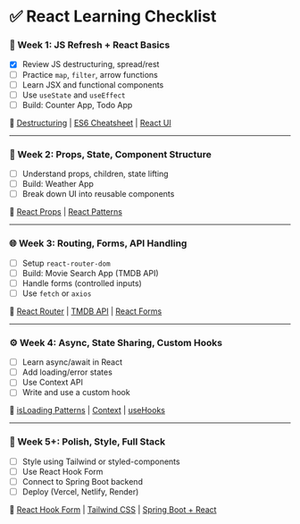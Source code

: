 # ✅ React Learning Checklist

### 🧠 Week 1: JS Refresh + React Basics
- [x] Review JS destructuring, spread/rest
- [ ] Practice `map`, `filter`, arrow functions
- [ ] Learn JSX and functional components
- [ ] Use `useState` and `useEffect`
- [ ] Build: Counter App, Todo App

🔗 [Destructuring](https://www.freecodecamp.org/news/javascript-spread-operator-vs-rest-parameter/) | [ES6 Cheatsheet](https://devhints.io/es6) | [React UI](https://react.dev/learn/describing-the-ui)

---

### 🧱 Week 2: Props, State, Component Structure
- [ ] Understand props, children, state lifting
- [ ] Build: Weather App
- [ ] Break down UI into reusable components

🔗 [React Props](https://react.dev/learn/passing-props-to-a-component) | [React Patterns](https://reactpatterns.com/)

---

### 🌐 Week 3: Routing, Forms, API Handling
- [ ] Setup `react-router-dom`
- [ ] Build: Movie Search App (TMDB API)
- [ ] Handle forms (controlled inputs)
- [ ] Use `fetch` or `axios`

🔗 [React Router](https://reactrouter.com/en/main) | [TMDB API](https://www.themoviedb.org/documentation/api) | [React Forms](https://www.youtube.com/watch?v=6b7vxeAsINg)

---

### ⚙️ Week 4: Async, State Sharing, Custom Hooks
- [ ] Learn async/await in React
- [ ] Add loading/error states
- [ ] Use Context API
- [ ] Write and use a custom hook

🔗 [isLoading Patterns](https://kentcdodds.com/blog/stop-using-isloading-booleans) | [Context](https://react.dev/learn/passing-data-deeply-with-context) | [useHooks](https://usehooks.com/)

---

### 🎨 Week 5+: Polish, Style, Full Stack
- [ ] Style using Tailwind or styled-components
- [ ] Use React Hook Form
- [ ] Connect to Spring Boot backend
- [ ] Deploy (Vercel, Netlify, Render)

🔗 [React Hook Form](https://react-hook-form.com/) | [Tailwind CSS](https://tailwindcss.com/docs/guides/create-react-app) | [Spring Boot + React](https://www.freecodecamp.org/news/full-stack-crud-app-react-springboot/)